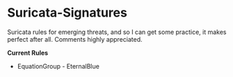 # Suricata-Signatures

Suricata rules for emerging threats, and so I can get some practice, it makes perfect after all.
Comments highly appreciated.

**Current Rules**
- EquationGroup - EternalBlue

